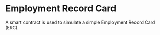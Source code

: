 # Employment Record Card

A smart contract is used to simulate a simple Employment Record Card (ERC). 
